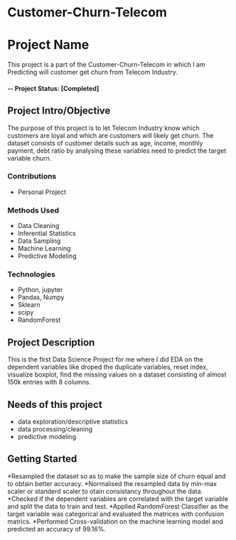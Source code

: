 # Customer-Churn-Telecom

# Project Name
This project is a part of the Customer-Churn-Telecom in which I am Predicting will customer get churn from Telecom Industry. 

#### -- Project Status: [Completed]

## Project Intro/Objective
The purpose of this project is to let Telecom Industry know which customers are loyal and which are customers will likely get churn. The dataset consists of customer details such as age, income, monthly payment, debt ratio by analysing these variables need to predict the target variable churn.

### Contributions
* Personal Project


### Methods Used
* Data Cleaning
* Inferential Statistics
* Data Sampling
* Machine Learning
* Predictive Modeling


### Technologies
* Python, jupyter
* Pandas, Numpy
* Sklearn
* scipy
* RandomForest

## Project Description
This is the first Data Science Project for me where I did EDA on the dependent variables like droped the duplicate variables, reset index, visualize boxplot, find the missing values on a dataset consisting of almost 150k entries with 8 columns. 
   


## Needs of this project
- data exploration/descriptive statistics
- data processing/cleaning
- predictive modeling



## Getting Started
*Resampled the dataset so as to make the sample size of churn equal and to obtain better accuracy. 
*Normalised the resampled data by min-max scaler or standerd scaler to otain consistancy throughout the data.
*Checked if the dependent variables are correlated with the target variable and split the data to train and test.
*Applied RandomForest Classifier as the target variable was categorical and evaluated the matrices with confusion matrics.
*Performed Cross-validation on the machine learning model and predicted an accuracy of 99.16%.

